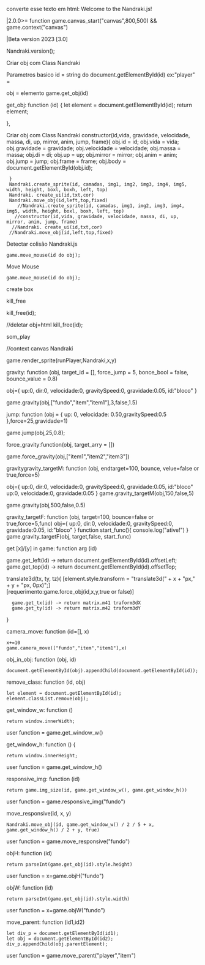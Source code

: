 converte esse texto em html: Welcome to the Nandraki.js!

|2.0.0>= function game.canvas_start("canvas",800,500) && game.context("canvas")

|Beta version 2023 [3.0]

Nandraki.version();

Criar obj com Class Nandraki

Parametros basico id = string do document.getElementById(id) ex:"player" =

obj = elemento game.get_obj(id)

get_obj: function (id) {
	let element = document.getElementById(id);
	return element;

},

Criar obj com Class Nandraki constructor(id,vida, gravidade, velocidade, massa, di, up, mirror, anim, jump, frame){ obj.id = id; obj.vida = vida; obj.gravidade = gravidade; obj.velocidade = velocidade; obj.massa = massa; obj.di = di; obj.up = up; obj.mirror = mirror; obj.anim = anim; obj.jump = jump; obj.frame = frame; obj.body = document.getElementById(obj.id);

     }
     Nandraki.create_sprite(id, camadas, img1, img2, img3, img4, img5, width, height, boxl, boxh, left, top)	
     Nandraki. create_ui(id,txt,cor)
     Nandraki.move_obj(id,left,top,fixed)
        //Nandraki.create_sprite(id, camadas, img1, img2, img3, img4, img5, width, height, boxl, boxh, left, top)	
       //constructor(id,vida, gravidade, velocidade, massa, di, up, mirror, anim, jump, frame)
      //Nandraki. create_ui(id,txt,cor)
     //Nandraki.move_obj(id,left,top,fixed)

Detectar colisão Nandraki.js

	game.move_mouse(id do obj);

Move Mouse

	game.move_mouse(id do obj);

create box

kill_free

  kill_free(id);

//deletar obj=html
  kill_free(id);

som_play

//context canvas Nandraki

game.render_sprite(runPlayer,Nandraki,x,y)	

gravity: function (obj, target_id = [], force_jump = 5, bonce_bool = false, bounce_value = 0.8)

obj={
	up:0,
	dir:0,
	velocidade:0,
	gravitySpeed:0,
	gravidade:0.05,
	id:"bloco"
}

game.gravity(obj,["fundo","item","item1"],3,false,1.5)	

jump: function (obj = { up: 0, velocidade: 0.50,gravitySpeed:0.5 },force=25,gravidade=1)

game.jump(obj,25,0.8);

force_gravity:function(obj, target_arry = [])

 game.force_gravity(obj,["item1","item2","item3"])

gravitygravity_targetM: function (obj, endtarget=100, bounce, velue=false or true,force=5)

obj={
	up:0,
	dir:0,
	velocidade:0,
	gravitySpeed:0,
	gravidade:0.05,
	id:"bloco"
up:0,
velocidade:0,
gravidade:0.05
}
game.gravity_targetM(obj,150,false,5)	

game.gravity(obj,500,false,0.5)

gravity_targetF: function (obj, target=100, bounce=false or true,force=5,func) obj={ up:0, dir:0, velocidade:0, gravitySpeed:0, gravidade:0.05, id:"bloco" } function start_func(){ console.log("ative!") } game.gravity_targetF(obj, target,false, start_func)

get [x]/[y] in game: function arg (id)

  game.get_left(id) -> return document.getElementById(id).offsetLeft;
  game.get_top(id) -> return document.getElementById(id).offsetTop; 
  
  translate3d(tx, ty, tz){
  	  [element.style.transform = "translate3d(" + x + "px," + y + "px, 0px)";]	
	  [requerimento:game.force_obj(id,x,y,true or false)]
	  
	  game.get_tx(id) -> return matrix.m41 traform3dX 
	  game.get_ty(id) -> return matrix.m42 traform3dY 
	  
   }

camera_move: function (id=[], x)

	x+=10
	game.camera_move(["fundo","item","item1"],x)

obj_in_obj: function (obj, id)

    document.getElementById(obj).appendChild(document.getElementById(id));

remove_class: function (id, obj)

    let element = document.getElementById(id);
    element.classList.remove(obj);

get_window_w: function ()

    return window.innerWidth;
user function = game.get_window_w()

get_window_h: function () {

    return window.innerHeight;

user function = game.get_window_h()

responsive_img: function (id)

    return game.img_size(id, game.get_window_w(), game.get_window_h())

user function = game.responsive_img("fundo")

move_responsive(id, x, y)

    Nandraki.move_obj(id, game.get_window_w() / 2 / 5 + x, game.get_window_h() / 2 + y, true)
user function = game.move_responsive("fundo")

objH: function (id)

    return parseInt(game.get_obj(id).style.height) 
user function = x=game.objH("fundo")

objW: function (id)

    return parseInt(game.get_obj(id).style.width)
user function = x=game.objW("fundo")

move_parent: function (id1,id2)

    let div_p = document.getElementById(id1);
    let obj = document.getElementById(id2);
    div_p.appendChild(obj.parentElement);
user function = game.move_parent("player","item")
